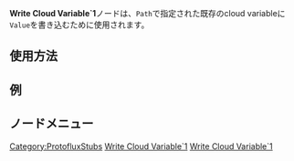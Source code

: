 <languages></languages>

**Write Cloud Variable\`1**ノードは、`Path`で指定された既存のcloud
variableに`Value`を書き込むために使用されます。

## 使用方法

## 例

## ノードメニュー

[Category:ProtofluxStubs](Category:ProtofluxStubs "wikilink") [Write
Cloud Variable\`1](Category:Protoflux{{#translation:}} "wikilink")
[Write Cloud
Variable\`1](Category:Protoflux:Variables{{#translation:}} "wikilink")